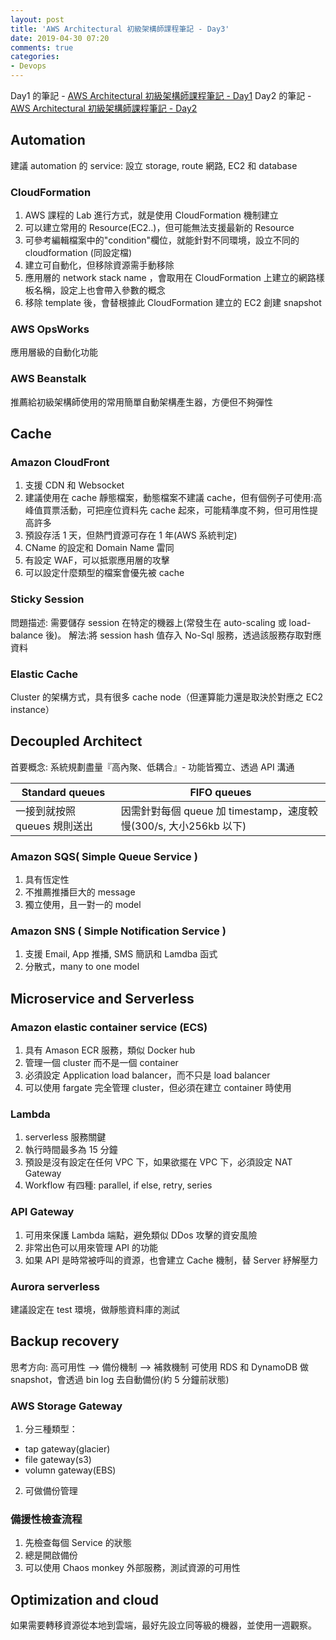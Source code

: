 ```yaml
---
layout: post
title: 'AWS Architectural 初級架構師課程筆記 - Day3'
date: 2019-04-30 07:20
comments: true
categories:
- Devops
---
```

Day1 的筆記 - [AWS Architectural 初級架構師課程筆記 - Day1](http://johnliutw.logdown.com/posts/7830415/aws-architectural-junior-architect-course-notes-day1)
Day2 的筆記 - [AWS Architectural 初級架構師課程筆記 - Day2](http://johnliutw.logdown.com/posts/7830416/aws-architectural-junior-architect-course-notes-day2)

## Automation
建議 automation 的 service: 
設立 storage, route 網路, EC2 和 database

### CloudFormation
1. AWS 課程的 Lab 進行方式，就是使用 CloudFormation 機制建立
2. 可以建立常用的 Resource(EC2..)，但可能無法支援最新的 Resource
3. 可參考編輯檔案中的"condition"欄位，就能針對不同環境，設立不同的 cloudformation (同設定檔)
4. 建立可自動化，但移除資源需手動移除
5. 應用層的 network stack name ，會取用在 CloudFormation 上建立的網路樣板名稱，設定上也會帶入參數的概念
6. 移除 template 後，會替根據此 CloudFormation 建立的 EC2 創建 snapshot

### AWS OpsWorks 
應用層級的自動化功能

### AWS Beanstalk
推薦給初級架構師使用的常用簡單自動架構產生器，方便但不夠彈性

## Cache

### Amazon CloudFront 
1. 支援 CDN 和 Websocket
2. 建議使用在 cache 靜態檔案，動態檔案不建議 cache，但有個例子可使用:高峰值買票活動，可把座位資料先 cache 起來，可能精準度不夠，但可用性提高許多
3. 預設存活 1 天，但熱門資源可存在 1 年(AWS 系統判定)
4. CName 的設定和 Domain Name 雷同
5. 有設定 WAF，可以抵禦應用層的攻擊
6. 可以設定什麼類型的檔案會優先被 cache

### Sticky Session
問題描述: 需要儲存 session 在特定的機器上(常發生在 auto-scaling 或 load-balance 後)。
解法:將 session hash 值存入 No-Sql 服務，透過該服務存取對應資料

### Elastic Cache
Cluster 的架構方式，具有很多 cache node（但運算能力還是取決於對應之 EC2 instance）

## Decoupled Architect
首要概念: 系統規劃盡量『高內聚、低耦合』- 功能皆獨立、透過 API 溝通

| Standard queues | FIFO queues |
| ------------ | ----------- |
| 一接到就按照 queues 規則送出     |  因需針對每個 queue 加 timestamp，速度較慢(300/s, 大小256kb 以下) |

### Amazon SQS( Simple Queue Service )
1. 具有恆定性
2. 不推薦推播巨大的 message
3. 獨立使用，且一對一的 model

### Amazon SNS ( Simple Notification Service )
1. 支援 Email, App 推播, SMS 簡訊和 Lamdba 函式
2. 分散式，many to one model

## Microservice and Serverless

### Amazon elastic container service (ECS)
1. 具有 Amason ECR 服務，類似 Docker hub
2. 管理一個 cluster 而不是一個 container
3. 必須設定 Application load balancer，而不只是 load balancer
4. 可以使用 fargate 完全管理 cluster，但必須在建立 container 時使用

### Lambda
1. serverless 服務關鍵
2. 執行時間最多為 15 分鐘
3. 預設是沒有設定在任何 VPC 下，如果欲擺在 VPC 下，必須設定 NAT Gateway
4. Workflow 有四種: parallel, if else, retry, series

### API Gateway
1. 可用來保護 Lambda 端點，避免類似 DDos 攻擊的資安風險
2. 非常出色可以用來管理 API 的功能
3. 如果 API 是時常被呼叫的資源，也會建立 Cache 機制，替 Server 紓解壓力

### Aurora serverless 
建議設定在 test 環境，做靜態資料庫的測試

## Backup recovery

思考方向: 高可用性 --> 備份機制 --> 補救機制
可使用 RDS 和 DynamoDB 做 snapshot，會透過 bin log 去自動備份(約 5 分鐘前狀態)

### AWS Storage Gateway 
1. 分三種類型：
  - tap gateway(glacier)
  - file gateway(s3)
  - volumn gateway(EBS)
2. 可做備份管理

### 備援性檢查流程
1. 先檢查每個 Service 的狀態
2. 總是開啟備份
3. 可以使用 Chaos monkey 外部服務，測試資源的可用性

## Optimization and cloud 
如果需要轉移資源從本地到雲端，最好先設立同等級的機器，並使用一週觀察。